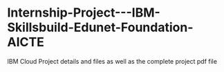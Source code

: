 # Internship-Project---IBM-Skillsbuild-Edunet-Foundation-AICTE
IBM Cloud Project details and files as well as the complete project pdf file 
